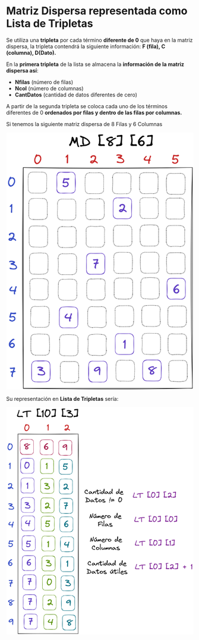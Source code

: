 # Matriz Dispersa representada como Lista de Tripletas

Se utiliza una **tripleta** por cada término **diferente de 0** que haya en la matriz dispersa, la tripleta contendrá la siguiente información: **F (fila), C (columna), D(Dato).**

En la **primera tripleta** de la lista se almacena la **información de la matriz dispersa así**:

- **Nfilas** (número de filas)
- **Ncol** (número de columnas)
- **CantDatos** (cantidad de datos diferentes de cero)

A partir de la segunda tripleta se coloca cada uno de los términos diferentes de 0 **ordenados por filas  y dentro de las filas por columnas.**

Si tenemos la siguiente matriz dispersa de 8 Filas y 6 Columnas

![Ejemplo Matriz Dispersa](../../assets/matrices_dispersas/dispersa_1.png)

Su representación en **Lista de Tripletas** sería:

![Ejemplo Matriz Dispersa](../../assets/matrices_dispersas/dispersa_2.png)
